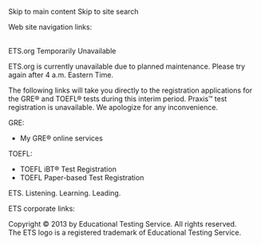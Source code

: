Skip to main content Skip to site search

Web site navigation links:

   
ETS.org Temporarily Unavailable

ETS.org is currently unavailable due to planned maintenance. Please try again after 4 a.m. Eastern Time.

The following links will take you directly to the registration applications for the GRE® and TOEFL® tests during this interim period. Praxis™ test registration is unavailable. We apologize for any inconvenience.

GRE:

*   My GRE® online services

TOEFL:

*   TOEFL iBT® Test Registration
*   TOEFL Paper-based Test Registration

ETS. Listening. Learning. Leading.

ETS corporate links:

Copyright © 2013 by Educational Testing Service. All rights reserved.  
The ETS logo is a registered trademark of Educational Testing Service.